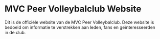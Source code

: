 # MVC Peer Volleybalclub Website

Dit is de officiële website van de MVC Peer Volleybalclub. Deze website is bedoeld om informatie te verstrekken aan leden, fans en geïnteresseerden in de club.